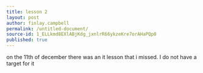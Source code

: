 ```yaml
---
title: lesson 2
layout: post
author: finlay.campbell
permalink: /untitled-document/
source-id: 1_ELLkmd8EXlABjKdg_jxnlrR66ykzeKre7orAHaPQp0
published: true
---
```

on the 11th of december there was an it lesson that i missed. I do not have a target for it

